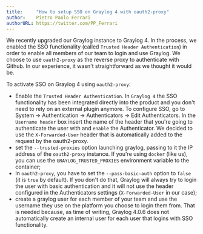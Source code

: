 ```yaml
---
title:     "How to setup SSO on Graylog 4 with oauth2-proxy"
author:    Pietro Paolo Ferrari
authorURL: https://twitter.com/PP_Ferrari
---
```


We recently upgraded our Graylog instance to Graylog 4. In the process, we enabled the SSO functionality (called `Trusted Header Authentication`) in order to enable all members of our team to login and use Graylog. We choose to use `oauth2-proxy` as the reverse proxy to authenticate with Github.
In our experience, it wasn't straightforward as we thought it would be.

To activate SSO on Graylog 4 using `oauth2-proxy`:

- Enable the `Trusted Header Authentication`. In `Graylog 4` the SSO functionality has been integrated directly into the product and you don't need to rely on an external plugin anymore. To configure SSO, go to System -> Authentication -> Authenticators -> Edit Authenticators. In the `Username header` box insert the name of the header that you're going to authenticate the user with and `enable` the Authenticator. We decided to use the `X-Forwarded-User` header that is automatically added to the request by the oauth2-proxy.
- set the `--trusted-proxies` option launching graylog, passing to it the IP address of the `oauth2-proxy` instance. If you're using `docker` (like us), you can use the `GRAYLOG_TRUSTED_PROXIES` environment variable to the container;
- In `oauth2-proxy`, you have to set the `--pass-basic-auth` option to `false` (it is `true` by default). If you don't do that, Graylog will always try to login the user with basic authentication and it will not use the header configured in the Authenticators settings (`X-Forwarded-User` in our case);
- create a graylog user for each member of your team and use the username they use on the platform you choose to login them from. That is needed because, as time of writing, Graylog 4.0.6 does not automatically create an internal user for each user that logins with SSO functionality.

<!--truncate-->
